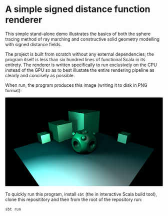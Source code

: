 # A simple signed distance function renderer

This simple stand-alone demo illustrates the basics of both the sphere tracing method of ray marching and constructive solid geometry modelling with signed distance fields.

The project is built from scratch without any external dependencies; the program itself is less than six hundred lines of functional Scala in its entirety.  The renderer is written specifically to run exclusively on the CPU instead of the GPU so as to best illustate the entire rendering pipeline as clearly and concisely as possible.

When run, the program produces this image (writing it to disk in PNG format):

![composite](/renders/render-00-composite.png)

To quickly run this program, install `sbt` (the in interactive Scala build tool), clone this reposititory and then from the root of the repository run:

```
sbt run
```

